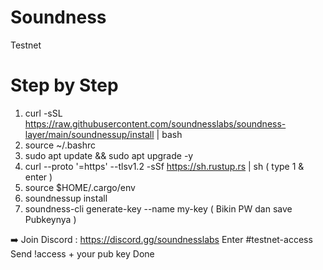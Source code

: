 # Soundness
Testnet 
# Step by Step
1. curl -sSL https://raw.githubusercontent.com/soundnesslabs/soundness-layer/main/soundnessup/install | bash
2. source ~/.bashrc
3. sudo apt update && sudo apt upgrade -y
4. curl --proto '=https' --tlsv1.2 -sSf https://sh.rustup.rs | sh
   ( type 1 & enter )
5. source $HOME/.cargo/env
6. soundnessup install
7. soundness-cli generate-key --name my-key
   ( Bikin PW dan save Pubkeynya )
   
➡️ Join Discord :  https://discord.gg/soundnesslabs
 Enter #testnet-access
 Send !access + your pub key
 Done
